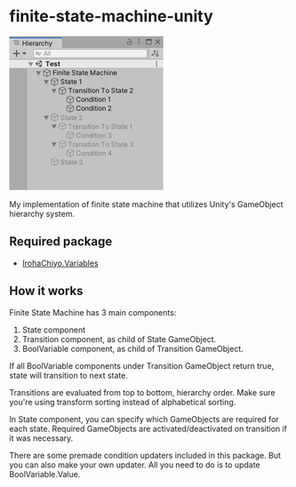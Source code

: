 # finite-state-machine-unity
![](screenshot.png)

My implementation of finite state machine that utilizes Unity's GameObject hierarchy system.

## Required package
- [IrohaChiyo.Variables](https://github.com/irohachiyo/variables-unity)

## How it works

Finite State Machine has 3 main components:

1. State component
2. Transition component, as child of State GameObject.
3. BoolVariable component, as child of Transition GameObject.

If all BoolVariable components under Transition GameObject return true, state will transition to next state.

Transitions are evaluated from top to bottom, hierarchy order. Make sure you're using transform sorting instead of alphabetical sorting.

In State component, you can specify which GameObjects are required for each state. Required GameObjects are activated/deactivated on transition if it was necessary.

There are some premade condition updaters included in this package. But you can also make your own updater. All you need to do is to update BoolVariable.Value.